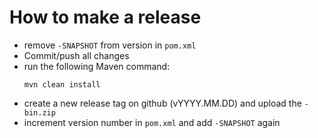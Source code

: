 How to make a release
=====================

* remove `-SNAPSHOT` from version in `pom.xml`
* Commit/push all changes
* run the following Maven command:
  ```
  mvn clean install
  ```
* create a new release tag on github (vYYYY.MM.DD) and upload the `-bin.zip`
* increment version number in `pom.xml` and add `-SNAPSHOT` again


